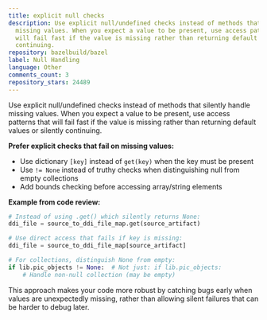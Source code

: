 ```yaml
---
title: explicit null checks
description: Use explicit null/undefined checks instead of methods that silently handle
  missing values. When you expect a value to be present, use access patterns that
  will fail fast if the value is missing rather than returning default values or silently
  continuing.
repository: bazelbuild/bazel
label: Null Handling
language: Other
comments_count: 3
repository_stars: 24489
---
```


Use explicit null/undefined checks instead of methods that silently handle missing values. When you expect a value to be present, use access patterns that will fail fast if the value is missing rather than returning default values or silently continuing.

**Prefer explicit checks that fail on missing values:**
- Use dictionary `[key]` instead of `get(key)` when the key must be present
- Use `!= None` instead of truthy checks when distinguishing null from empty collections
- Add bounds checking before accessing array/string elements

**Example from code review:**
```python
# Instead of using .get() which silently returns None:
ddi_file = source_to_ddi_file_map.get(source_artifact)

# Use direct access that fails if key is missing:
ddi_file = source_to_ddi_file_map[source_artifact]

# For collections, distinguish None from empty:
if lib.pic_objects != None:  # Not just: if lib.pic_objects:
    # Handle non-null collection (may be empty)
```

This approach makes your code more robust by catching bugs early when values are unexpectedly missing, rather than allowing silent failures that can be harder to debug later.